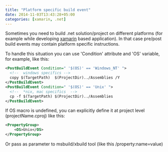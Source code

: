 ```yaml
---
title: "Platform specific build event"
date: 2014-11-03T13:43:28+05:00
categories: [xamarin, .net]
---
```

Sometimes you need to build .net solution/project on different platforms (for example while developing [xamarin](http://xamarin.com/ "xamarin") based application). In that case pre/post build events may contain platform specific instructions.

To handle this situation you can use 'Condition' attribute and 'OS' variable, for example, like this:

``` xml
<PostBuildEvent Condition=" '$(OS)' == 'Windows_NT' ">
  <!--  windows specifics -->
  copy $(TargetPath)  $(ProjectDir)../Assemblies /Y
</PostBuildEvent>
<PostBuildEvent Condition=" '$(OS)' == 'Unix' ">
  <!--  *nix, mac specifics  -->
  cp -f $(TargetPath) $(ProjectDir)../Assemblies
</PostBuildEvent>
```

If OS macro is undefined, you can explicitly define it at project level (projectName.cproj) like this:

``` xml
<PropertyGroup>
    <OS>Unix</OS>
</PropertyGroup>
```

Or pass as parameter to msbuild/xbuild tool (like this /property:name=value)
